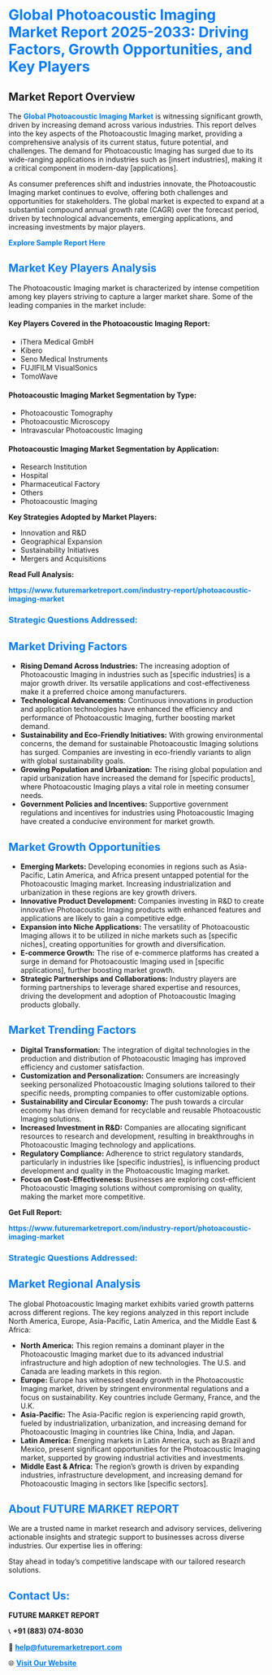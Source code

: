 <h1 style="color: #007BFF;">Global Photoacoustic Imaging Market Report 2025-2033: Driving Factors, Growth Opportunities, and Key Players</h1>

<section id="overview">
<h2>Market Report Overview</h2>
<p>The <a href="https://www.futuremarketreport.com/industry-report/photoacoustic-imaging-market" style="color: #007BFF; text-decoration: none;"><strong>Global Photoacoustic Imaging Market</strong></a> is witnessing significant growth, driven by increasing demand across various industries. This report delves into the key aspects of the Photoacoustic Imaging market, providing a comprehensive analysis of its current status, future potential, and challenges. The demand for Photoacoustic Imaging has surged due to its wide-ranging applications in industries such as [insert industries], making it a critical component in modern-day [applications].</p>
<p>As consumer preferences shift and industries innovate, the Photoacoustic Imaging market continues to evolve, offering both challenges and opportunities for stakeholders. The global market is expected to expand at a substantial compound annual growth rate (CAGR) over the forecast period, driven by technological advancements, emerging applications, and increasing investments by major players.</p>
</section>

<section id="overview">
<p><a href="https://www.futuremarketreport.com/request-sample/reportId=121950" style="color: #007BFF; text-decoration: none;"><strong>Explore Sample Report Here</strong></a></p>
</section>

<section id="key-players">
<h2 style="color: #007BFF;">Market Key Players Analysis</h2>
<p>The Photoacoustic Imaging market is characterized by intense competition among key players striving to capture a larger market share. Some of the leading companies in the market include:</p>
<h4>Key Players Covered in the Photoacoustic Imaging Report:</h4>
<ul><li>iThera Medical GmbH</li><li>Kibero</li><li>Seno Medical Instruments</li><li>FUJIFILM VisualSonics</li><li>TomoWave</li></ul>
<h4>Photoacoustic Imaging Market Segmentation by Type:</h4>
<ul><li>Photoacoustic Tomography</li><li>Photoacoustic Microscopy</li><li>Intravascular Photoacoustic Imaging</li></ul>

<h4>Photoacoustic Imaging Market Segmentation by Application:</h4>
<ul><li>Research Institution</li><li>Hospital</li><li>Pharmaceutical Factory</li><li>Others</li><li>Photoacoustic Imaging</li></ul>
<p><strong>Key Strategies Adopted by Market Players:</strong></p>
<ul>
<li>Innovation and R&D</li>
<li>Geographical Expansion</li>
<li>Sustainability Initiatives</li>
<li>Mergers and Acquisitions</li>
</ul>
</section>

<section>
<p><strong>Read Full Analysis: </strong></p><a href="https://www.futuremarketreport.com/industry-report/photoacoustic-imaging-market" style="color: #007BFF; text-decoration: none;"><strong>https://www.futuremarketreport.com/industry-report/photoacoustic-imaging-market</strong></a>
<h3 style="color: #007BFF;">Strategic Questions Addressed:</h3>
</section>

<section id="driving-factors">
<h2 style="color: #007BFF;">Market Driving Factors</h2>
<ul>
<li><strong>Rising Demand Across Industries:</strong> The increasing adoption of Photoacoustic Imaging in industries such as [specific industries] is a major growth driver. Its versatile applications and cost-effectiveness make it a preferred choice among manufacturers.</li>
<li><strong>Technological Advancements:</strong> Continuous innovations in production and application technologies have enhanced the efficiency and performance of Photoacoustic Imaging, further boosting market demand.</li>
<li><strong>Sustainability and Eco-Friendly Initiatives:</strong> With growing environmental concerns, the demand for sustainable Photoacoustic Imaging solutions has surged. Companies are investing in eco-friendly variants to align with global sustainability goals.</li>
<li><strong>Growing Population and Urbanization:</strong> The rising global population and rapid urbanization have increased the demand for [specific products], where Photoacoustic Imaging plays a vital role in meeting consumer needs.</li>
<li><strong>Government Policies and Incentives:</strong> Supportive government regulations and incentives for industries using Photoacoustic Imaging have created a conducive environment for market growth.</li>
</ul>
</section>

<section id="growth-opportunities">
<h2 style="color: #007BFF;">Market Growth Opportunities</h2>
<ul>
<li><strong>Emerging Markets:</strong> Developing economies in regions such as Asia-Pacific, Latin America, and Africa present untapped potential for the Photoacoustic Imaging market. Increasing industrialization and urbanization in these regions are key growth drivers.</li>
<li><strong>Innovative Product Development:</strong> Companies investing in R&D to create innovative Photoacoustic Imaging products with enhanced features and applications are likely to gain a competitive edge.</li>
<li><strong>Expansion into Niche Applications:</strong> The versatility of Photoacoustic Imaging allows it to be utilized in niche markets such as [specific niches], creating opportunities for growth and diversification.</li>
<li><strong>E-commerce Growth:</strong> The rise of e-commerce platforms has created a surge in demand for Photoacoustic Imaging used in [specific applications], further boosting market growth.</li>
<li><strong>Strategic Partnerships and Collaborations:</strong> Industry players are forming partnerships to leverage shared expertise and resources, driving the development and adoption of Photoacoustic Imaging products globally.</li>
</ul>
</section>

<section id="trending-factors">
<h2 style="color: #007BFF;">Market Trending Factors</h2>
<ul>
<li><strong>Digital Transformation:</strong> The integration of digital technologies in the production and distribution of Photoacoustic Imaging has improved efficiency and customer satisfaction.</li>
<li><strong>Customization and Personalization:</strong> Consumers are increasingly seeking personalized Photoacoustic Imaging solutions tailored to their specific needs, prompting companies to offer customizable options.</li>
<li><strong>Sustainability and Circular Economy:</strong> The push towards a circular economy has driven demand for recyclable and reusable Photoacoustic Imaging solutions.</li>
<li><strong>Increased Investment in R&D:</strong> Companies are allocating significant resources to research and development, resulting in breakthroughs in Photoacoustic Imaging technology and applications.</li>
<li><strong>Regulatory Compliance:</strong> Adherence to strict regulatory standards, particularly in industries like [specific industries], is influencing product development and quality in the Photoacoustic Imaging market.</li>
<li><strong>Focus on Cost-Effectiveness:</strong> Businesses are exploring cost-efficient Photoacoustic Imaging solutions without compromising on quality, making the market more competitive.</li>
</ul>
</section>

<section>
<p><strong>Get Full Report: </strong></p><a href="https://www.futuremarketreport.com/industry-report/photoacoustic-imaging-market" style="color: #007BFF; text-decoration: none;"><strong>https://www.futuremarketreport.com/industry-report/photoacoustic-imaging-market</strong></a>
<h3 style="color: #007BFF;">Strategic Questions Addressed:</h3>
</section>


<section id="regional-analysis">
<h2 style="color: #007BFF;">Market Regional Analysis</h2>
<p>The global Photoacoustic Imaging market exhibits varied growth patterns across different regions. The key regions analyzed in this report include North America, Europe, Asia-Pacific, Latin America, and the Middle East & Africa:</p>
<ul>
<li><strong>North America:</strong> This region remains a dominant player in the Photoacoustic Imaging market due to its advanced industrial infrastructure and high adoption of new technologies. The U.S. and Canada are leading markets in this region.</li>
<li><strong>Europe:</strong> Europe has witnessed steady growth in the Photoacoustic Imaging market, driven by stringent environmental regulations and a focus on sustainability. Key countries include Germany, France, and the U.K.</li>
<li><strong>Asia-Pacific:</strong> The Asia-Pacific region is experiencing rapid growth, fueled by industrialization, urbanization, and increasing demand for Photoacoustic Imaging in countries like China, India, and Japan.</li>
<li><strong>Latin America:</strong> Emerging markets in Latin America, such as Brazil and Mexico, present significant opportunities for the Photoacoustic Imaging market, supported by growing industrial activities and investments.</li>
<li><strong>Middle East & Africa:</strong> The region’s growth is driven by expanding industries, infrastructure development, and increasing demand for Photoacoustic Imaging in sectors like [specific sectors].</li>
</ul>
</section>

<footer>
<h2 style="color: #007BFF;">About FUTURE MARKET REPORT</h2>
<p>We are a trusted name in market research and advisory services, delivering actionable insights and strategic support to businesses across diverse industries. Our expertise lies in offering:</p>

<p>Stay ahead in today’s competitive landscape with our tailored research solutions.</p>

<h2 style="color: #007BFF;">Contact Us:</h2>
<p><strong>FUTURE MARKET REPORT</strong></p>
<p>📞 <strong>+91 (883) 074-8030</strong></p>
<p>📧 <strong><a href="mailto:help@futuremarketreport.com" style="color: #007BFF;">help@futuremarketreport.com</a></strong></p>
<p>🌐 <strong><a href="https://www.futuremarketreport.com/" style="color: #007BFF;">Visit Our Website</a></strong></p>
</footer>